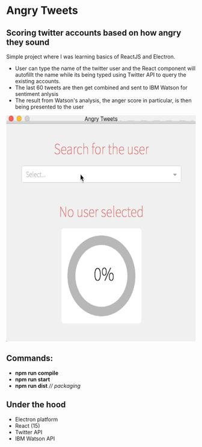 # Angry Tweets

## Scoring twitter accounts based on how angry they sound

Simple project where I was learning basics of ReactJS and Electron. 
- User can type the name of the twitter user and the React component will autofillt the name while its being typed using Twitter API to query the existing accounts. 
- The last 60 tweets are then get combined and sent to IBM Watson for sentiment anlysis
- The result from Watson's analysis, the anger score in particular, is then being presented to the user


<img src="Screenshots/UI.gif" height="600">

## Commands:
- <b>npm run compile</b>
- <b>npm run start</b>
- <b>npm run dist</b>  <i>// packaging</i>

## Under the hood
- Electron platform
- React (15)
- Twitter API
- IBM Watson API